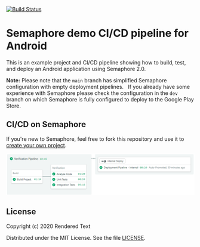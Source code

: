 [![Build Status](https://semaphore-demos.semaphoreci.com/badges/semaphore-demo-android/branches/main.svg)](https://semaphore-demos.semaphoreci.com/projects/semaphore-demo-android)

# Semaphore demo CI/CD pipeline for Android
This is an example project and CI/CD pipeline showing how to build, test, and
deploy an Android application using Semaphore 2.0.

**Note:** Please note that the `main` branch has simplified Semaphore configuration with empty deployment pipelines.  
If you already have some experience with Semaphore please check the configuration in the `dev` branch on which Semaphore is fully configured to deploy to the Google Play Store.

## CI/CD on Semaphore
If you're new to Semaphore, feel free to fork this repository and use it to
[create your own
project](https://docs.semaphoreci.com/guided-tour/creating-your-first-project/).

![Verification Pipeline](images/simplified.png)


## License
Copyright (c) 2020 Rendered Text

Distributed under the MIT License. See the file [LICENSE](LICENSE).  

